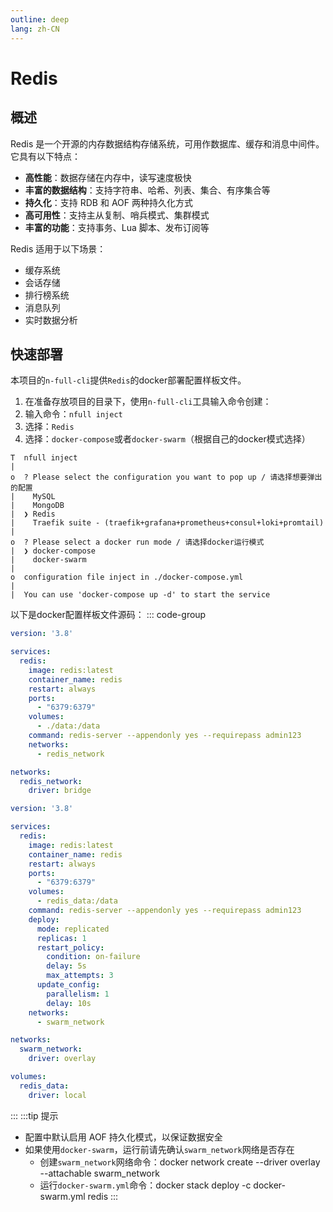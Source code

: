 ```yaml
---
outline: deep
lang: zh-CN
---
```


# Redis

## 概述
Redis 是一个开源的内存数据结构存储系统，可用作数据库、缓存和消息中间件。它具有以下特点：

- **高性能**：数据存储在内存中，读写速度极快
- **丰富的数据结构**：支持字符串、哈希、列表、集合、有序集合等
- **持久化**：支持 RDB 和 AOF 两种持久化方式
- **高可用性**：支持主从复制、哨兵模式、集群模式
- **丰富的功能**：支持事务、Lua 脚本、发布订阅等

Redis 适用于以下场景：
- 缓存系统
- 会话存储
- 排行榜系统
- 消息队列
- 实时数据分析

## 快速部署
本项目的`n-full-cli`提供`Redis`的docker部署配置样板文件。
1. 在准备存放项目的目录下，使用`n-full-cli`工具输入命令创建：
2. 输入命令：`nfull inject`
3. 选择：`Redis`
4. 选择：`docker-compose`或者`docker-swarm`（根据自己的docker模式选择）

```sh:no-line-numbers{6,10}
T  nfull inject
|
o  ? Please select the configuration you want to pop up / 请选择想要弹出的配置
|    MySQL 
|    MongoDB 
|  ❯ Redis 
|    Traefik suite - (traefik+grafana+prometheus+consul+loki+promtail)
|
o  ? Please select a docker run mode / 请选择docker运行模式
|  ❯ docker-compose 
|    docker-swarm
|
o  configuration file inject in ./docker-compose.yml
|
|  You can use 'docker-compose up -d' to start the service
```
以下是docker配置样板文件源码：
::: code-group
```yml [docker-compose.yml]
version: '3.8'

services:
  redis:
    image: redis:latest
    container_name: redis
    restart: always
    ports:
      - "6379:6379"
    volumes:
      - ./data:/data
    command: redis-server --appendonly yes --requirepass admin123
    networks:
      - redis_network

networks:
  redis_network:
    driver: bridge
```
```yml [docker-swarm.yml]
version: '3.8'

services:
  redis:
    image: redis:latest
    container_name: redis
    restart: always
    ports:
      - "6379:6379"
    volumes:
      - redis_data:/data
    command: redis-server --appendonly yes --requirepass admin123
    deploy:
      mode: replicated
      replicas: 1
      restart_policy:
        condition: on-failure
        delay: 5s
        max_attempts: 3
      update_config:
        parallelism: 1
        delay: 10s
    networks:
      - swarm_network

networks:
  swarm_network:
    driver: overlay

volumes:
  redis_data:
    driver: local
```
:::
:::tip 提示
- 配置中默认启用 AOF 持久化模式，以保证数据安全
- 如果使用`docker-swarm`，运行前请先确认`swarm_network`网络是否存在
  - 创建`swarm_network`网络命令：docker network create --driver overlay --attachable swarm_network
  - 运行`docker-swarm.yml`命令：docker stack deploy -c docker-swarm.yml redis
:::
